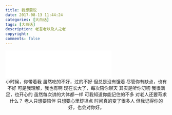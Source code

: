 ```yaml
---
title: 我想要说
date: 2017-08-13 11:44:24
categories: [大白话]
tags: [大白话]
description: 老吾老以及人之老
copyright: 
comments: false
---
```

<!-- more -->
<iframe frameborder="no" border="0" marginwidth="0" marginheight="0" width=330 height=86 src="//music.163.com/outchain/player?type=2&id=28285910&auto=1&height=66"></iframe>
<center>
小时候，你带着我
虽然吃的不好，过的不好
但总是没有饿着
尽管你有缺点，也有不好
可是我理解，我也有啊
现在长大了，每次陪你聊天
其实是听你叨叨
我很满足，也开心的
虽然每次讲的大体都一样
可我知道你能记住的不多
对老人还要苛求什么？
老人只想要陪伴
只想要心里舒坦点
时间真的变了很多人
但我记得你的好，也会对你好。

</center>